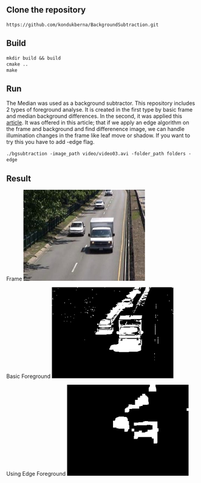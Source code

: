## Clone the repository
```
https://github.com/kondukberna/BackgroundSubtraction.git
```

## Build
```
mkdir build && build
cmake ..
make
```

## Run
The Median was used as a background subtractor. This repository includes 2 types of foreground analyse. It is created in the first type by basic frame and median background differences. In the second, it was applied this [article](https://www.ijcst.org/Volume6/Issue10/p2_6_10.pdf). It was offered in this article; that if we apply an edge algorithm on the frame and background and find differenence image, we can handle illumination changes in the frame like leaf move or shadow. If you want to try this you have to add -edge flag.  
```
./bgsubtraction -image_path video/video03.avi -folder_path folders -edge
```

## Result

Frame
![](https://github.com/kondukberna/BackgroundSubtraction/blob/main/folders/Frame/258.jpg)

Basic Foreground
![](https://github.com/kondukberna/BackgroundSubtraction/blob/main/folders/FG/258.jpg)

Using Edge Foreground
![](https://github.com/kondukberna/BackgroundSubtraction/blob/main/folders/FG_Edge/258.jpg)
